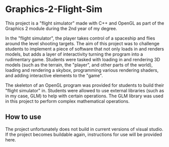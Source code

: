 # Graphics-2-Flight-Sim
This project is a "flight simulator" made with C++ and OpenGL as part of the Graphics 2 module during the 2nd year of my degree. 

In the "flight simulator", the player takes control of a spaceship and flies around the level shooting targets. The aim of this project was to challenge students to implement a piece of software that not only loads in and renders models, but adds a layer of interactivity turning the program into a rudimentary game. Students were tasked with loading in and rendering 3D models (such as the terrain, the "player", and other parts of the world), loading and rendering a skybox, programming various rendering shaders, and adding interactive elements to the "game".

The skeleton of an OpenGL program was provided for students to build their "flight simulator" in. Students were allowed to use external libraries (such as in my case, GLM) to help with certain operations. The GLM library was used in this project to perform complex mathematical operations.

## How to use
The project unfortunately does not build in current versions of visual studio. If the project becomes buildable again, instructions for use will be provided here.
